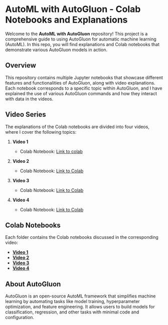 # AutoML with AutoGluon - Colab Notebooks and Explanations

Welcome to the **AutoML with AutoGluon** repository! This project is a comprehensive guide to using AutoGluon for automatic machine learning (AutoML). In this repo, you will find explanations and Colab notebooks that demonstrate various AutoGluon models in action.

## Overview

This repository contains multiple Jupyter notebooks that showcase different features and functionalities of AutoGluon, along with video explanations. Each notebook corresponds to a specific topic within AutoGluon, and I have explained the use of various AutoGluon commands and how they interact with data in the videos.

## Video Series

The explanations of the Colab notebooks are divided into four videos, where I cover the following topics:

1. **Video 1**
   - Colab Notebook: [Link to colab](https://drive.google.com/drive/folders/1qZUAtnmxNw_cMOfzghf48R0Y1TeEg8Tk?usp=drive_link)

2. **Video 2**
   - Colab Notebook: [Link to Colab](https://drive.google.com/drive/folders/1rC5NdBs9vJVFYy-m002vCvRiAnVsAZh6?usp=drive_link)

3. **Video 3**
   - Colab Notebook: [Link to Colab](https://drive.google.com/drive/folders/1SaRUCb8WFWLsrz7GymYF62_2tO1OCRKu?usp=drive_link)

4. **Video 4**
   - Colab Notebook: [Link to Colab](https://drive.google.com/drive/folders/1zQ-JgYz4Yk-0VnCUavbnx5cz57n8ljHS?usp=drive_link)

## Colab Notebooks

Each folder contains the Colab notebooks discussed in the corresponding video:

- **[Video 1](https://youtu.be/4bPc51q_v3A?si=k6RKlrWSWuKzYvJt)**
- **[Video 2](https://youtu.be/Z05fNdP-tXA?si=6leGwScHhBE3pcoh)**
- **[Video 3](#)**
- **[Video 4](#)**


## About AutoGluon

AutoGluon is an open-source AutoML framework that simplifies machine learning by automating tasks like model training, hyperparameter optimization, and feature engineering. It allows users to build models for classification, regression, and other tasks with minimal code and configuration.
